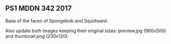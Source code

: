 ## PS1 MDDN 342 2017

Base of the faces of Spongebob and Squidward.

Also update both images keeping their original sizes:
preview.jpg (960x500) and thumbnail.png (230x120).
